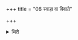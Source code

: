 +++
title = "08 स्वाहा वा विवाते"

+++

<details><summary>थिते</summary>

स्वाहा वा विवाते विसृज इति वाचम् ८
</details>
